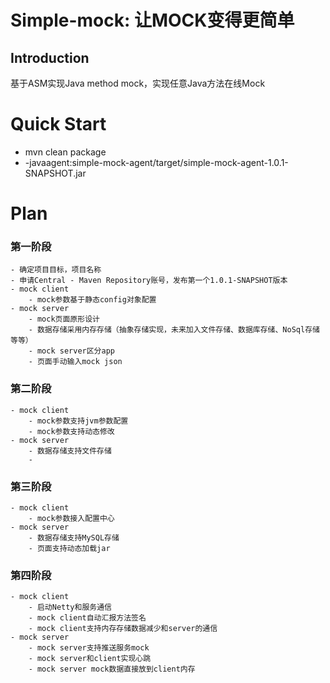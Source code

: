 # Simple-mock: 让MOCK变得更简单

## Introduction

基于ASM实现Java method mock，实现任意Java方法在线Mock

# Quick Start

- mvn clean package 
- -javaagent:simple-mock-agent/target/simple-mock-agent-1.0.1-SNAPSHOT.jar


# Plan

### 第一阶段
    - 确定项目目标，项目名称
    - 申请Central - Maven Repository账号，发布第一个1.0.1-SNAPSHOT版本
    - mock client
        - mock参数基于静态config对象配置
    - mock server
        - mock页面原形设计
        - 数据存储采用内存存储（抽象存储实现，未来加入文件存储、数据库存储、NoSql存储等等）
        - mock server区分app
        - 页面手动输入mock json
    
### 第二阶段
    - mock client
        - mock参数支持jvm参数配置
        - mock参数支持动态修改
    - mock server
        - 数据存储支持文件存储
        - 

### 第三阶段
    - mock client
        - mock参数接入配置中心
    - mock server
        - 数据存储支持MySQL存储
        - 页面支持动态加载jar

### 第四阶段
    - mock client
        - 启动Netty和服务通信
        - mock client自动汇报方法签名
        - mock client支持内存存储数据减少和server的通信
    - mock server
        - mock server支持推送服务mock
        - mock server和client实现心跳
        - mock server mock数据直接放到client内存


 
